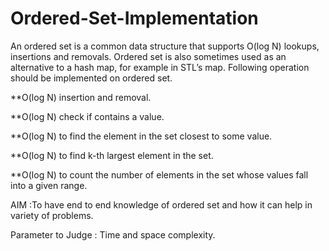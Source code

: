 # Ordered-Set-Implementation

An ordered set is a common data structure that supports O(log N) lookups, insertions and removals. Ordered set is also sometimes used as an alternative to a hash map, for example in STL’s map.
Following operation should be implemented on ordered set.

**O(log N) insertion and removal.

**O(log N) check if contains a value.

**O(log N) to find the element in the set closest to some value.

**O(log N) to find k-th largest element in the set.

**O(log N) to count the number of elements in the set whose values fall into a given range.

AIM​ :To have end to end knowledge of ordered set and how it can help in variety of problems.

Parameter to Judge​ : Time and space complexity.

